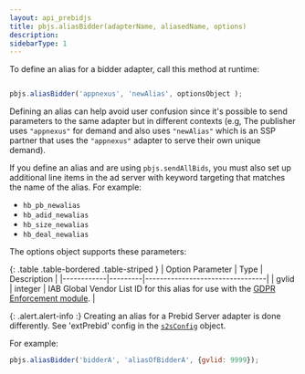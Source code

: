 ```yaml
---
layout: api_prebidjs
title: pbjs.aliasBidder(adapterName, aliasedName, options)
description:
sidebarType: 1
---
```


To define an alias for a bidder adapter, call this method at runtime:

```javascript

pbjs.aliasBidder('appnexus', 'newAlias', optionsObject );

```

Defining an alias can help avoid user confusion since it's possible to send parameters to the same adapter but in different contexts (e.g, The publisher uses `"appnexus"` for demand and also uses `"newAlias"` which is an SSP partner that uses the `"appnexus"` adapter to serve their own unique demand).

If you define an alias and are using `pbjs.sendAllBids`, you must also set up additional line items in the ad server with keyword targeting that matches the name of the alias.  For example:

+ `hb_pb_newalias`
+ `hb_adid_newalias`
+ `hb_size_newalias`
+ `hb_deal_newalias`

The options object supports these parameters:

{: .table .table-bordered .table-striped }
| Option Parameter    | Type    | Description             |
|------------|---------|---------------------------------|
| gvlid | integer | IAB Global Vendor List ID for this alias for use with the [GDPR Enforcement module](/dev-docs/modules/gdprEnforcement.html). |

{: .alert.alert-info :}
Creating an alias for a Prebid Server adapter is done differently. See 'extPrebid'
config in the [`s2sConfig`](/dev-docs/publisher-api-reference/setConfig.html#setConfig-Server-to-Server) object.

For example:

```javascript
pbjs.aliasBidder('bidderA', 'aliasOfBidderA', {gvlid: 9999});
```

